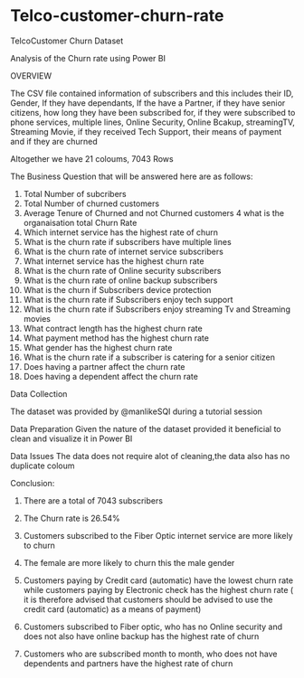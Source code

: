# Telco-customer-churn-rate
TelcoCustomer Churn Dataset 

Analysis of the Churn rate using Power BI

OVERVIEW

The CSV file contained information of subscribers and this includes their ID, Gender, If they have dependants, If the have a Partner, if they have senior citizens, how long they have been subscribed for, if they were subscribed to phone services, multiple lines, Online Security, Online Bcakup, streamingTV, Streaming Movie, if they received Tech Support, their means of payment and if they are churned 

Altogether we have 21 coloums, 7043 Rows

The Business Question that will be answered here are as follows:

1. Total Number of subcribers
2. Total Number of churned customers
3. Average Tenure of Churned and not Churned customers 
4 what is the organaisation total Churn Rate
5. Which internet service has the highest rate of churn 
6.  What is the churn rate if subscribers have multiple lines 
7. What is the churn rate of internet service subscribers
8. What internet service has the highest churn rate 
9. What is the churn rate of Online security subscribers
10. What is the churn rate of online backup subscribers
11. What is the churn if Subscribers device protection 
12. What is the churn rate  if Subscribers enjoy tech support 
13. What is the churn rate  if Subscribers enjoy streaming Tv and Streaming movies
14. What contract length has the highest churn rate
15. What payment method has the highest churn rate 
16. What gender has the highest churn rate 
17. What is the churn rate if a subscriber is catering for a senior citizen
18. Does having a partner affect the churn rate 
19. Does having a dependent affect the churn rate 

Data Collection 

The dataset was provided by @manlikeSQI during a tutorial session 

Data Preparation
Given the nature of the dataset provided it beneficial to clean and visualize it in Power BI

Data Issues 
The data does not require alot of cleaning,the data also has no duplicate coloum

Conclusion:

1. There are a total of 7043 subscribers 

2. The Churn rate is 26.54%

3. Customers subscribed to the Fiber Optic internet service are more likely to churn

4. The female are more likely to churn this the male gender 

5. Customers paying by Credit card (automatic) have the lowest churn rate while customers paying by Electronic check has the highest churn rate ( it is therefore advised that customers should be advised to use the credit card (automatic) as a means of payment) 

6. Customers subscribed to Fiber optic, who has no Online security and does not also have online backup has the highest rate of churn 

7. Customers who are subscribed month to month, who does not have dependents and partners have the highest rate of churn
